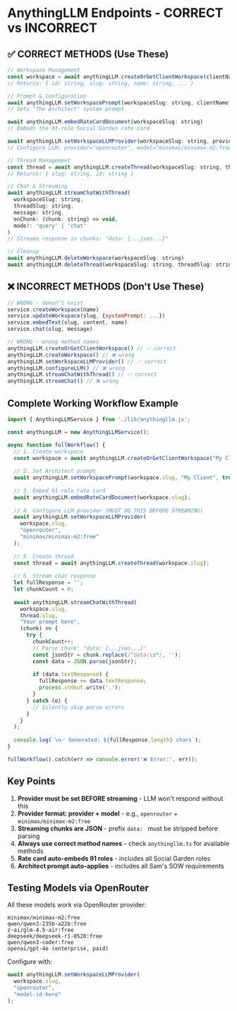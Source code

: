 # AnythingLLM Endpoints - CORRECT vs INCORRECT

## ✅ CORRECT METHODS (Use These)

```javascript
// Workspace Management
const workspace = await anythingLLM.createOrGetClientWorkspace(clientName: string)
// Returns: { id: string, slug: string, name: string, ... }

// Prompt & Configuration  
await anythingLLM.setWorkspacePrompt(workspaceSlug: string, clientName?: string, isSOWWorkspace?: boolean)
// Sets "The Architect" system prompt

await anythingLLM.embedRateCardDocument(workspaceSlug: string)
// Embeds the 91-role Social Garden rate card

await anythingLLM.setWorkspaceLLMProvider(workspaceSlug: string, provider: string, model: string)
// Configure LLM: provider="openrouter", model="minimax/minimax-m2:free"

// Thread Management
const thread = await anythingLLM.createThread(workspaceSlug: string, threadName?: string)
// Returns: { slug: string, id: string }

// Chat & Streaming
await anythingLLM.streamChatWithThread(
  workspaceSlug: string, 
  threadSlug: string, 
  message: string,
  onChunk: (chunk: string) => void,
  mode?: 'query' | 'chat'
)
// Streams response in chunks: "data: {...json...}"

// Cleanup
await anythingLLM.deleteWorkspace(workspaceSlug: string)
await anythingLLM.deleteThread(workspaceSlug: string, threadSlug: string)
```

## ❌ INCORRECT METHODS (Don't Use These)

```javascript
// WRONG - doesn't exist
service.createWorkspace(name)
service.updateWorkspace(slug, {systemPrompt: ...})
service.embedText(slug, content, name)
service.chat(slug, message)

// WRONG - wrong method names
anythingLLM.createOrGetClientWorkspace() // ✅ correct
anythingLLM.createWorkspace() // ❌ wrong
anythingLLM.setWorkspaceLLMProvider() // ✅ correct
anythingLLM.configureLLM() // ❌ wrong
anythingLLM.streamChatWithThread() // ✅ correct
anythingLLM.streamChat() // ❌ wrong
```

## Complete Working Workflow Example

```javascript
import { AnythingLLMService } from './lib/anythingllm.js';

const anythingLLM = new AnythingLLMService();

async function fullWorkflow() {
  // 1. Create workspace
  const workspace = await anythingLLM.createOrGetClientWorkspace("My Client");
  
  // 2. Set Architect prompt
  await anythingLLM.setWorkspacePrompt(workspace.slug, "My Client", true);
  
  // 3. Embed 91-role rate card
  await anythingLLM.embedRateCardDocument(workspace.slug);
  
  // 4. Configure LLM provider (MUST DO THIS BEFORE STREAMING)
  await anythingLLM.setWorkspaceLLMProvider(
    workspace.slug,
    "openrouter",
    "minimax/minimax-m2:free"
  );
  
  // 5. Create thread
  const thread = await anythingLLM.createThread(workspace.slug);
  
  // 6. Stream chat response
  let fullResponse = '';
  let chunkCount = 0;
  
  await anythingLLM.streamChatWithThread(
    workspace.slug,
    thread.slug,
    "Your prompt here",
    (chunk) => {
      try {
        chunkCount++;
        // Parse chunk: "data: {...json...}"
        const jsonStr = chunk.replace(/^data:\s*/, '');
        const data = JSON.parse(jsonStr);
        
        if (data.textResponse) {
          fullResponse += data.textResponse;
          process.stdout.write('.');
        }
      } catch (e) {
        // Silently skip parse errors
      }
    }
  );
  
  console.log(`\n✅ Generated: ${fullResponse.length} chars`);
}

fullWorkflow().catch(err => console.error('❌ Error:', err));
```

## Key Points

1. **Provider must be set BEFORE streaming** - LLM won't respond without this
2. **Provider format: provider + model** - e.g., `openrouter` + `minimax/minimax-m2:free`
3. **Streaming chunks are JSON** - prefix `data: ` must be stripped before parsing
4. **Always use correct method names** - check `anythingllm.ts` for available methods
5. **Rate card auto-embeds 91 roles** - includes all Social Garden roles
6. **Architect prompt auto-applies** - includes all Sam's SOW requirements

## Testing Models via OpenRouter

All these models work via OpenRouter provider:
```
minimax/minimax-m2:free
qwen/qwen3-235b-a22b:free
z-ai/glm-4.5-air:free
deepseek/deepseek-r1-0528:free
qwen/qwen3-coder:free
openai/gpt-4o (enterprise, paid)
```

Configure with:
```javascript
await anythingLLM.setWorkspaceLLMProvider(
  workspace.slug,
  "openrouter",
  "model-id-here"
);
```
